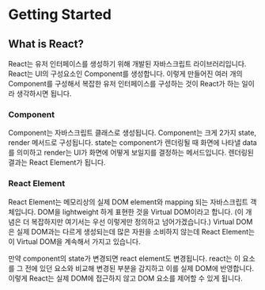 # Getting Started

## What is React?

React는 유저 인터페이스를 생성하기 위해 개발된 자바스크립트 라이브러리입니다. React는 UI의 구성요소인 Component를 생성합니다. 이렇게 만들어진 여러 개의 Component를 구성해서 복잡한 유저 인터페이스를 구성하는 것이 React가 하는 일이라 생각하시면 됩니다.

### Component

Component는 자바스크립트 클래스로 생성됩니다. Component는 크게 2가지 state, render 메서드로 구성됩니다. state는 component가 렌더링될 때 화면에 나타낼 data를 의미하고 render는 UI가 화면에 어떻게 보일지를 결정하는 메서드입니다. 렌더링된 결과는 React Element가 됩니다.

### React Element

React Element는 메모리상의 실제 DOM element와 mapping 되는 자바스크립트 객체입니다. DOM을 lightweight 하게 표현한 것을 Virtual DOM이라고 합니다. (이 개념은 더 복잡하지만 여기서는 우선 이렇게만 정의하고 넘어가겠습니다.) Virtual DOM은 실제 DOM과는 다르게 생성되는데 많은 자원을 소비하지 않는데 React Element는 이 Virtual DOM을 계속해서 가지고 있습니다. 

만약 component의 state가 변경되면 react element도 변경됩니다. react는 이 요소를 그 전에 있던 요소와 비교해 변경된 부분을 감지하고 이를 실제 DOM에 반영합니다. 이렇게 React는 실제 DOM에 접근하지 않고 DOM 요소를 제어할 수 있게 됩니다. 